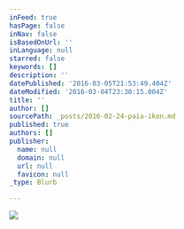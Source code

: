 ```yaml
---
inFeed: true
hasPage: false
inNav: false
isBasedOnUrl: ''
inLanguage: null
starred: false
keywords: []
description: ''
datePublished: '2016-03-05T21:53:49.404Z'
dateModified: '2016-03-04T23:30:15.004Z'
title: ''
author: []
sourcePath: _posts/2016-02-24-paia-ikon.md
published: true
authors: []
publisher:
  name: null
  domain: null
  url: null
  favicon: null
_type: Blurb

---
```

![](https://s3-us-west-2.amazonaws.com/the-grid-img/p/3c9681d492d587af7b5039b7e41ff3d82cd3165d.png)
